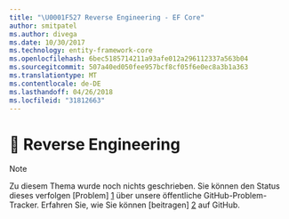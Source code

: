 ```yaml
---
title: "\U0001F527 Reverse Engineering - EF Core"
author: smitpatel
ms.author: divega
ms.date: 10/30/2017
ms.technology: entity-framework-core
ms.openlocfilehash: 6bec5185714211a93afe012a296112337a563b04
ms.sourcegitcommit: 507a40ed050fee957bcf8cf05f6e0ec8a3b1a363
ms.translationtype: MT
ms.contentlocale: de-DE
ms.lasthandoff: 04/26/2018
ms.locfileid: "31812663"
---
```

# <a name="-reverse-engineering"></a>🔧 Reverse Engineering

> [!NOTE]
> Zu diesem Thema wurde noch nichts geschrieben. Sie können den Status dieses verfolgen [Problem] [ 1] über unsere öffentliche GitHub-Problem-Tracker. Erfahren Sie, wie Sie können [beitragen] [ 2] auf GitHub.


  [1]: https://github.com/aspnet/EntityFramework.Docs/issues/508
  [2]: https://github.com/aspnet/EntityFramework.Docs/blob/master/CONTRIBUTING.md
